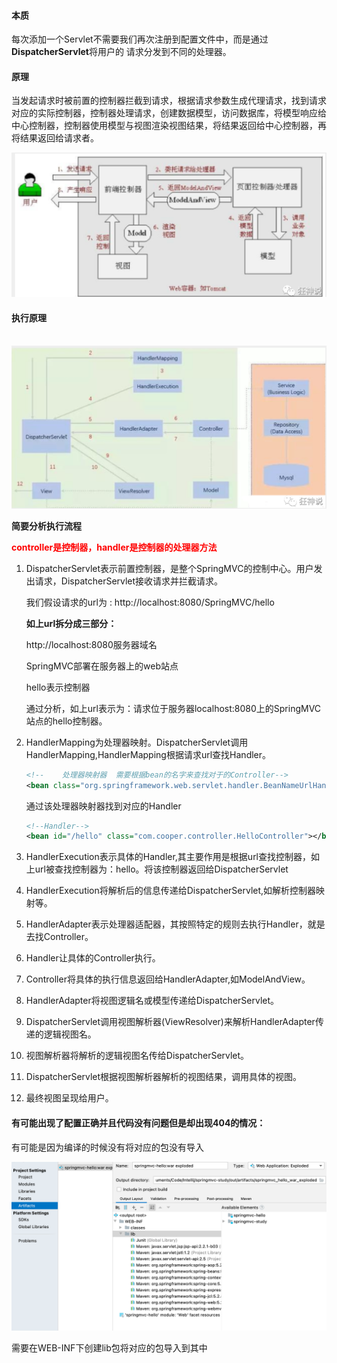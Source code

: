 #### 本质

​	每次添加一个Servlet不需要我们再次注册到配置文件中，而是通过**DispatcherServlet**将用户的 请求分发到不同的处理器。



#### 原理

​	当发起请求时被前置的控制器拦截到请求，根据请求参数生成代理请求，找到请求对应的实际控制器，控制器处理请求，创建数据模型，访问数据库，将模型响应给中心控制器，控制器使用模型与视图渲染视图结果，将结果返回给中心控制器，再将结果返回给请求者。

​	<img src="https://raw.githubusercontent.com/CooperXJ/ImageBed/master/img/20200729112547.png" alt="image-20200729112540789" style="zoom:50%;" />



#### 执行原理

​	![image-20200729112619862](https://raw.githubusercontent.com/CooperXJ/ImageBed/master/img/20200729112621.png)

**简要分析执行流程**

**<font color=red>controller是控制器，handler是控制器的处理器方法</font>**

1. DispatcherServlet表示前置控制器，是整个SpringMVC的控制中心。用户发出请求，DispatcherServlet接收请求并拦截请求。

   我们假设请求的url为 : http://localhost:8080/SpringMVC/hello

   

   **如上url拆分成三部分：**

   http://localhost:8080服务器域名

   SpringMVC部署在服务器上的web站点

   hello表示控制器

   通过分析，如上url表示为：请求位于服务器localhost:8080上的SpringMVC站点的hello控制器。

2. HandlerMapping为处理器映射。DispatcherServlet调用HandlerMapping,HandlerMapping根据请求url查找Handler。

   ```xml
   <!--    处理器映射器  需要根据bean的名字来查找对于的Controller-->
   <bean class="org.springframework.web.servlet.handler.BeanNameUrlHandlerMapping"></bean>
   ```

   通过该处理器映射器找到对应的Handler

   ```xml
   <!--Handler-->
   <bean id="/hello" class="com.cooper.controller.HelloController"></bean>
   ```

3. HandlerExecution表示具体的Handler,其主要作用是根据url查找控制器，如上url被查找控制器为：hello。将该控制器返回给DispatcherServlet

4. HandlerExecution将解析后的信息传递给DispatcherServlet,如解析控制器映射等。

5. HandlerAdapter表示处理器适配器，其按照特定的规则去执行Handler，就是去找Controller。

6. Handler让具体的Controller执行。

7. Controller将具体的执行信息返回给HandlerAdapter,如ModelAndView。

8. HandlerAdapter将视图逻辑名或模型传递给DispatcherServlet。

9. DispatcherServlet调用视图解析器(ViewResolver)来解析HandlerAdapter传递的逻辑视图名。

10. 视图解析器将解析的逻辑视图名传给DispatcherServlet。

11. DispatcherServlet根据视图解析器解析的视图结果，调用具体的视图。

12. 最终视图呈现给用户。





#### 有可能出现了配置正确并且代码没有问题但是却出现404的情况：

有可能是因为编译的时候没有将对应的包没有导入

<img src="https://raw.githubusercontent.com/CooperXJ/ImageBed/master/img/20200729214731.png" alt="image-20200729214640186" style="zoom:50%;" />

需要在WEB-INF下创建lib包将对应的包导入到其中